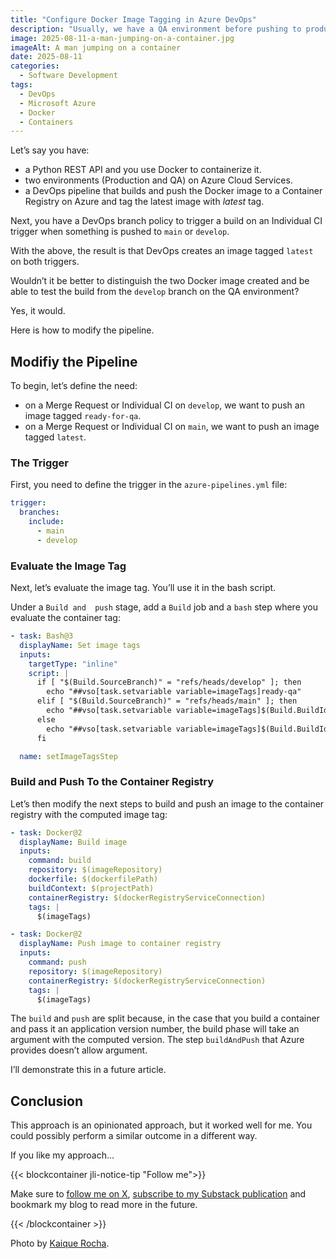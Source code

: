 ```yaml
---
title: "Configure Docker Image Tagging in Azure DevOps"
description: "Usually, we have a QA environment before pushing to production. Let’s see to handle Docker image tagging with Azure DevOps."
image: 2025-08-11-a-man-jumping-on-a-container.jpg
imageAlt: A man jumping on a container
date: 2025-08-11
categories:
  - Software Development
tags:
  - DevOps
  - Microsoft Azure
  - Docker
  - Containers
---
```


Let’s say you have:

- a Python REST API and you use Docker to containerize it.
- two environments (Production and QA) on Azure Cloud Services.
- a DevOps pipeline that builds and push the Docker image to a Container Registry on Azure and tag the latest image with _latest_ tag.

Next, you have a DevOps branch policy to trigger a build on an Individual CI trigger when something is pushed to `main` or `develop`.

With the above, the result is that DevOps creates an image tagged `latest` on both triggers.

Wouldn’t it be better to distinguish the two Docker image created and be able to test the build from the `develop` branch on the QA environment?

Yes, it would.

Here is how to modify the pipeline.

## Modifiy the Pipeline

To begin, let’s define the need:

- on a Merge Request or Individual CI on `develop`, we want to push an image tagged `ready-for-qa`.
- on a Merge Request or Individual CI on `main`, we want to push an image tagged `latest`.

### The Trigger

First, you need to define the trigger in the `azure-pipelines.yml` file:

```yaml
trigger:
  branches:
    include:
      - main
      - develop
```

### Evaluate the Image Tag

Next, let’s evaluate the image tag. You’ll use it in the bash script.

Under a `Build and  push` stage, add a `Build` job and a `bash` step where you evaluate the container tag:

```yaml
- task: Bash@3
  displayName: Set image tags
  inputs:
    targetType: "inline"
    script: |
      if [ "$(Build.SourceBranch)" = "refs/heads/develop" ]; then
        echo "##vso[task.setvariable variable=imageTags]ready-qa"
      elif [ "$(Build.SourceBranch)" = "refs/heads/main" ]; then
        echo "##vso[task.setvariable variable=imageTags]$(Build.BuildId),latest"
      else
        echo "##vso[task.setvariable variable=imageTags]$(Build.BuildId)"
      fi

  name: setImageTagsStep
```

### Build and Push To the Container Registry

Let’s then modify the next steps to build and push an image to the container registry with the computed image tag:

```yaml
- task: Docker@2
  displayName: Build image
  inputs:
    command: build
    repository: $(imageRepository)
    dockerfile: $(dockerfilePath)
    buildContext: $(projectPath)
    containerRegistry: $(dockerRegistryServiceConnection)
    tags: |
      $(imageTags)

- task: Docker@2
  displayName: Push image to container registry
  inputs:
    command: push
    repository: $(imageRepository)
    containerRegistry: $(dockerRegistryServiceConnection)
    tags: |
      $(imageTags)
```

The `build` and `push` are split because, in the case that you build a container and pass it an application version number, the build phase will take an argument with the computed version. The step `buildAndPush` that Azure provides doesn’t allow argument.

I’ll demonstrate this in a future article.

## Conclusion

This approach is an opinionated approach, but it worked well for me. You could possibly perform a similar outcome in a different way.

If you like my approach…

{{< blockcontainer jli-notice-tip "Follow me">}}

Make sure to [follow me on X](https://x.com/LitzlerJeremie), [subscribe to my Substack publication](https://iamjeremie.substack.com/) and bookmark my blog to read more in the future.

{{< /blockcontainer >}}

Photo by [Kaique Rocha](https://www.pexels.com/photo/man-jumping-on-intermodal-container-379964/).
